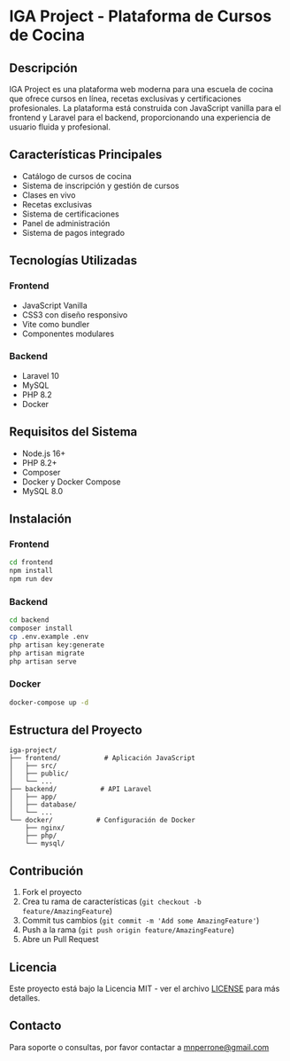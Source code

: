 # IGA Project - Plataforma de Cursos de Cocina

## Descripción
IGA Project es una plataforma web moderna para una escuela de cocina que ofrece cursos en línea, recetas exclusivas y certificaciones profesionales. La plataforma está construida con JavaScript vanilla para el frontend y Laravel para el backend, proporcionando una experiencia de usuario fluida y profesional.

## Características Principales
- Catálogo de cursos de cocina
- Sistema de inscripción y gestión de cursos
- Clases en vivo
- Recetas exclusivas
- Sistema de certificaciones
- Panel de administración
- Sistema de pagos integrado

## Tecnologías Utilizadas
### Frontend
- JavaScript Vanilla
- CSS3 con diseño responsivo
- Vite como bundler
- Componentes modulares

### Backend
- Laravel 10
- MySQL
- PHP 8.2
- Docker

## Requisitos del Sistema
- Node.js 16+
- PHP 8.2+
- Composer
- Docker y Docker Compose
- MySQL 8.0

## Instalación

### Frontend
```bash
cd frontend
npm install
npm run dev
```

### Backend
```bash
cd backend
composer install
cp .env.example .env
php artisan key:generate
php artisan migrate
php artisan serve
```

### Docker
```bash
docker-compose up -d
```

## Estructura del Proyecto
```
iga-project/
├── frontend/           # Aplicación JavaScript
│   ├── src/
│   ├── public/
│   └── ...
├── backend/           # API Laravel
│   ├── app/
│   ├── database/
│   └── ...
└── docker/           # Configuración de Docker
    ├── nginx/
    ├── php/
    └── mysql/
```

## Contribución
1. Fork el proyecto
2. Crea tu rama de características (`git checkout -b feature/AmazingFeature`)
3. Commit tus cambios (`git commit -m 'Add some AmazingFeature'`)
4. Push a la rama (`git push origin feature/AmazingFeature`)
5. Abre un Pull Request

## Licencia
Este proyecto está bajo la Licencia MIT - ver el archivo [LICENSE](LICENSE) para más detalles.

## Contacto
Para soporte o consultas, por favor contactar a mnperrone@gmail.com 